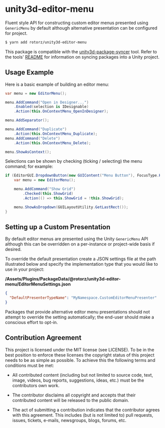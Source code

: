 # unity3d-editor-menu

Fluent style API for constructing custom editor menus presented using `GenericMenu` by
default although alternative presentation can be configured for project.

```sh
$ yarn add rotorz/unity3d-editor-menu
```

This package is compatible with the [unity3d-package-syncer][tool] tool. Refer to the
tools' [README][tool] for information on syncing packages into a Unity project.

[tool]: https://github.com/rotorz/unity3d-package-syncer


## Usage Example

Here is a basic example of building an editor menu:

```csharp
var menu = new EditorMenu();

menu.AddCommand("Open in Designer...")
    .Enabled(selection is IDesignable)
    .Action(this.OnContextMenu_OpenInDesigner);

menu.AddSeparator();

menu.AddCommand("Duplicate")
    .Action(this.OnContextMenu_Duplicate);
menu.AddCommand("Delete")
    .Action(this.OnContextMenu_Delete);

menu.ShowAsContext();
```


Selections can be shown by checking (ticking / selecting) the menu command; for example:

```csharp
if (EditorGUI.DropdownButton(new GUIContent("Menu Button"), FocusType.Keyboard)) {
    var menu = new EditorMenu();

    menu.AddCommand("Show Grid")
        .Checked(this.ShowGrid)
        .Action(() => this.ShowGrid = !this.ShowGrid);

    menu.ShowAsDropdown(GUILayoutUtility.GetLastRect());
}
```


## Setting up a Custom Presentation

By default editor menus are presented using the Unity `GenericMenu` API although this can
be overridden on a per-instance or project-wide basis if desired.

To override the default presentation create a JSON settings file at the path illustrated
below and specify the implementation type that you would like to use in your project:

**/Assets/Plugins/PackageData/@rotorz/unity3d-editor-menu/EditorMenuSettings.json**
```json
{
  "DefaultPresenterTypeName": "MyNamespace.CustomEditorMenuPresenter"
}
```

Packages that provide alternative editor menu presentations should not attempt to override
the setting automatically; the end-user should make a conscious effort to opt-in.


## Contribution Agreement

This project is licensed under the MIT license (see LICENSE). To be in the best
position to enforce these licenses the copyright status of this project needs to
be as simple as possible. To achieve this the following terms and conditions
must be met:

- All contributed content (including but not limited to source code, text,
  image, videos, bug reports, suggestions, ideas, etc.) must be the
  contributors own work.

- The contributor disclaims all copyright and accepts that their contributed
  content will be released to the public domain.

- The act of submitting a contribution indicates that the contributor agrees
  with this agreement. This includes (but is not limited to) pull requests, issues,
  tickets, e-mails, newsgroups, blogs, forums, etc.
